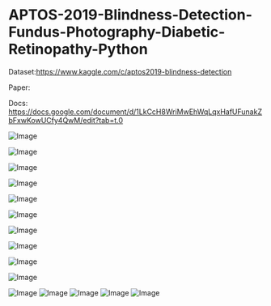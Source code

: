 # APTOS-2019-Blindness-Detection-Fundus-Photography-Diabetic-Retinopathy-Python
Dataset:https://www.kaggle.com/c/aptos2019-blindness-detection

Paper:

Docs: https://docs.google.com/document/d/1LkCcH8WriMwEhWqLqxHafUFunakZbFxwKowUCfy4QwM/edit?tab=t.0

![Image](1.jpg?raw=true "Image")

![Image](2.jpg?raw=true "Image")

![Image](3.png?raw=true "Image")

![Image](4.png?raw=true "Image")

![Image](5.jpg?raw=true "Image")

![Image](6.png?raw=true "Image")

![Image](7.png?raw=true "Image")

![Image](8.png?raw=true "Image")

![Image](9.png?raw=true "Image")

![Image](10.jpg?raw=true "Image")

![Image](11.PNG?raw=true "Image")
![Image](12.PNG?raw=true "Image")
![Image](13.PNG?raw=true "Image")
![Image](14.PNG?raw=true "Image")
![Image](15.PNG?raw=true "Image")